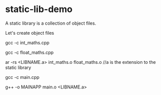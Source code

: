 # static-lib-demo
A static library is a collection of object files.
 
 Let's create object files

  gcc -c int_maths.cpp

  gcc -c float_maths.cpp

  ar -rs <LIBNAME.a> int_maths.o float_maths.o  //a is the extension to the static library


  gcc -c main.cpp

  g++ -o MAINAPP main.o <LIBNAME.a>
